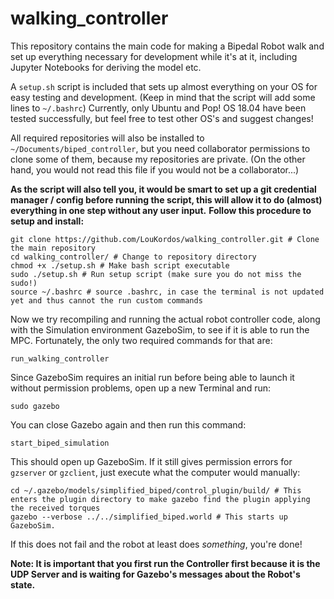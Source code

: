 # walking_controller

This repository contains the main code for making a Bipedal Robot walk and set up everything necessary for development while it's at it, including Jupyter Notebooks for deriving the model etc.

A `setup.sh` script is included that sets up almost everything on your OS for easy testing and development. (Keep in mind that the script will add some lines to `~/.bashrc`)
Currently, only Ubuntu and Pop! OS 18.04 have been tested successfully, but feel free to test other OS's and suggest changes!

All required repositories will also be installed to `~/Documents/biped_controller`, but you need collaborator permissions to clone some of them, because my repositories are private. (On the other hand, you would not read this file if you would not be a collaborator...)

**As the script will also tell you, it would be smart to set up a git credential manager / config before running the script, this will allow it to do (almost) everything in one step without any user input.**
**Follow this procedure to setup and install:**

```
git clone https://github.com/LouKordos/walking_controller.git # Clone the main repository
cd walking_controller/ # Change to repository directory
chmod +x ./setup.sh # Make bash script executable
sudo ./setup.sh # Run setup script (make sure you do not miss the sudo!)
source ~/.bashrc # source .bashrc, in case the terminal is not updated yet and thus cannot the run custom commands
```
Now we try recompiling and running the actual robot controller code, along with the Simulation environment GazeboSim, to see if it is able to run the MPC.
Fortunately, the only two required commands for that are:
```
run_walking_controller
```
Since GazeboSim requires an initial run before being able to launch it without permission problems, open up a new Terminal and run:
```
sudo gazebo
```
You can close Gazebo again and then run this command:
```
start_biped_simulation
```
This should open up GazeboSim. If it still gives permission errors for `gzserver` or `gzclient`, just execute what the computer would manually:
```
cd ~/.gazebo/models/simplified_biped/control_plugin/build/ # This enters the plugin directory to make gazebo find the plugin applying the received torques
gazebo --verbose ../../simplified_biped.world # This starts up GazeboSim.
```
If this does not fail and the robot at least does *something*, you're done!

**Note: It is important that you first run the Controller first because it is the UDP Server and is waiting for Gazebo's messages about the Robot's state.**